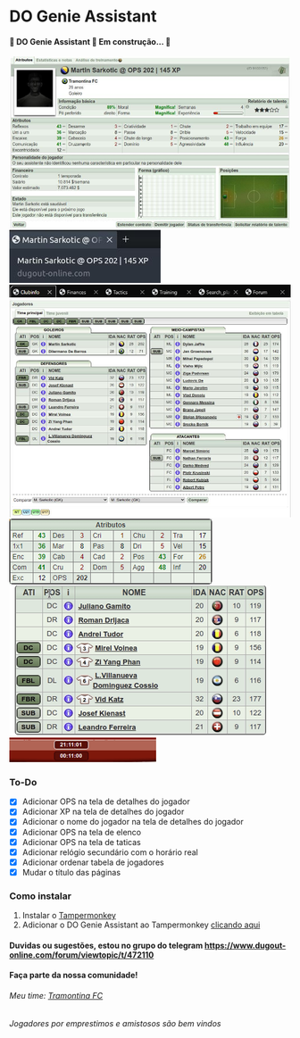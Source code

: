 # DO Genie Assistant

#### 🚧  DO Genie Assistant 🚀 Em construção...  🚧
<img src="player.jpg">
<img src="playertitle.jpg">
<img src="pagetitle.jpg">
<img src="squad.jpg">
<img src="tactics.png">
<img src="datatable.gif">
<img src="clock.gif">

### To-Do
- [x] Adicionar OPS na tela de detalhes do jogador
- [x] Adicionar XP na tela de detalhes do jogador
- [x] Adicionar o nome do jogador na tela de detalhes do jogador
- [x] Adicionar OPS na tela de elenco
- [x] Adicionar OPS na tela de taticas
- [x] Adicionar relógio secundário com o horário real
- [x] Adicionar ordenar tabela de jogadores
- [x] Mudar o título das páginas

### Como instalar 
1. Instalar o [Tampermonkey](https://www.tampermonkey.net/)
2. Adicionar o DO Genie Assistant ao Tampermonkey [clicando aqui](https://github.com/edunogueira/DOGenieAssistant/raw/main/DOGenieAssistant.user.js)

#### Duvidas ou sugestões, estou no grupo do telegram <https://www.dugout-online.com/forum/viewtopic/t/472110> 
#### Faça parte da nossa comunidade!

###### Meu time: [Tramontina FC](https://www.dugout-online.com/clubinfo/none/clubid/112411)
###### Jogadores por emprestimos e amistosos são bem vindos
